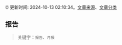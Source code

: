 :alarm_clock: 更新时间: 2024-10-13 02:10:34。[文章来源](/README.md)、[文章分类](/TAGS.md)

## 报告


> 关键字：`报告`、`月报`



